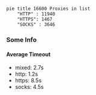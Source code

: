 
```mermaid
pie title 16600 Proxies in list
    "HTTP" : 11940
    "HTTPS": 1467
    "SOCKS" : 3646
```

### Some Info
#### Average Timeout

- mixed: 2.7s
- http: 1.2s
- https: 8.5s
- socks: 4.5s
